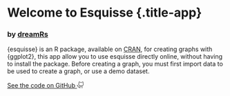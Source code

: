 
# Welcome to Esquisse {.title-app}

<h3 class="subtitle-app">
  by
  <a href="https://www.dreamrs.fr/" target="_blank" class="text-secondary">dreamRs</a>
</h3>

<p class="introduction">
  {esquisse} is an R package, available on <a href="https://cran.r-project.org/package=esquisse" target="_blank" class="text-secondary">CRAN</a>, for creating graphs with {ggplot2}, this app allow you to use esquisse directly online, without having to install the package.
  Before creating a graph, you must first import data to be used to create a graph, or use a demo dataset.
</p>

<p class="link-github">
  <a href="https://github.com/dreamRs/esquisse/tree/master" target="_blank" class="text-secondary">
    See the code on GitHub
    <svg xmlns="http://www.w3.org/2000/svg" viewbox="0 0 256 256" class="phosphor-svg" height="1.33em" fill="currentColor" style="vertical-align:-0.25em;">
      <path d="M206.13,75.92A57.79,57.79,0,0,0,201.2,29a6,6,0,0,0-5.2-3,57.77,57.77,0,0,0-47,24H123A57.77,57.77,0,0,0,76,26a6,6,0,0,0-5.2,3,57.79,57.79,0,0,0-4.93,46.92A55.88,55.88,0,0,0,58,104v8a54.06,54.06,0,0,0,50.45,53.87A37.85,37.85,0,0,0,98,192v10H72a26,26,0,0,1-26-26A38,38,0,0,0,8,138a6,6,0,0,0,0,12,26,26,0,0,1,26,26,38,38,0,0,0,38,38H98v18a6,6,0,0,0,12,0V192a26,26,0,0,1,52,0v40a6,6,0,0,0,12,0V192a37.85,37.85,0,0,0-10.45-26.13A54.06,54.06,0,0,0,214,112v-8A55.88,55.88,0,0,0,206.13,75.92ZM202,112a42,42,0,0,1-42,42H112a42,42,0,0,1-42-42v-8a43.86,43.86,0,0,1,7.3-23.69,6,6,0,0,0,.81-5.76,45.85,45.85,0,0,1,1.43-36.42,45.85,45.85,0,0,1,35.23,21.1A6,6,0,0,0,119.83,62h32.34a6,6,0,0,0,5.06-2.76,45.83,45.83,0,0,1,35.23-21.11,45.85,45.85,0,0,1,1.43,36.42,6,6,0,0,0,.79,5.74A43.78,43.78,0,0,1,202,104Z"></path>
      <title>See the code on GitHub</title>
    </svg>
  </a>
</p>
